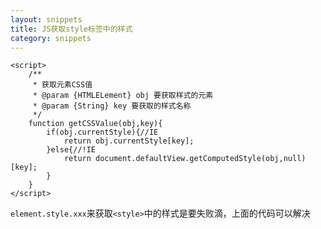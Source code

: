 ```yaml
---
layout: snippets
title: JS获取style标签中的样式
category: snippets
---
```



    <script>
        /**
         * 获取元素CSS值
         * @param {HTMLELement} obj 要获取样式的元素
         * @param {String} key 要获取的样式名称
         */
        function getCSSValue(obj,key){
      		if(obj.currentStyle){//IE
      			return obj.currentStyle[key];	
      		}else{//!IE
      			return document.defaultView.getComputedStyle(obj,null)[key];
      		}
      	}
    </script>
    
`element.style.xxx`来获取`<style>`中的样式是要失败滴，上面的代码可以解决
